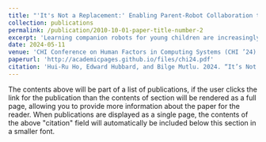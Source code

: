 ```yaml
---
title: "'It's Not a Replacement:' Enabling Parent-Robot Collaboration to Support In-Home Learning Experiences of Young Children"
collection: publications
permalink: /publication/2010-10-01-paper-title-number-2
excerpt: 'Learning companion robots for young children are increasingly adopted in informal learning environments. Although parents play a pivotal role in their children's learning, very little is known about how parents prefer to incorporate robots into their children's learning activities. We developed prototype capabilities for a learning companion robot to deliver educational prompts and responses to parent-child pairs during reading sessions and conducted in-home user studies involving 10 families with children aged 3-5. Our data indicates that parents want to work with robots as collaborators to augment parental activities to foster children's learning, introducing the notion of parent-robot collaboration. Our findings offer an empirical understanding of the needs and challenges of parent-child interaction in informal learning scenarios and design opportunities for integrating a companion robot into these interactions. We offer insights into how robots might be designed to facilitate parent-robot collaboration, including parenting policies, collaboration patterns, and interaction paradigms.'
date: 2024-05-11
venue: 'CHI Conference on Human Factors in Computing Systems (CHI ’24)'
paperurl: 'http://academicpages.github.io/files/chi24.pdf'
citation: 'Hui-Ru Ho, Edward Hubbard, and Bilge Mutlu. 2024. “It’s Not a Replace- ment:” Enabling Parent-Robot Collaboration to Support In-Home Learning Experiences of Young Children. In Proceedings of the CHI Conference on Human Factors in Computing Systems (CHI ’24), May 11–16, 2024, Honolulu, HI, USA. ACM, New York, NY, USA, 18 pages. https://doi.org/10.1145/3613904. 3642806'
---
```


The contents above will be part of a list of publications, if the user clicks the link for the publication than the contents of section will be rendered as a full page, allowing you to provide more information about the paper for the reader. When publications are displayed as a single page, the contents of the above "citation" field will automatically be included below this section in a smaller font.
